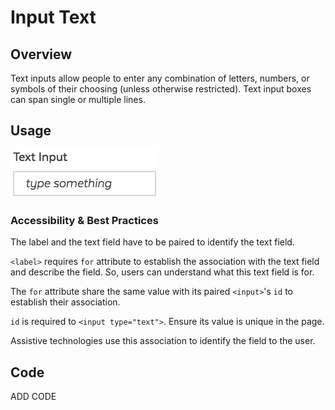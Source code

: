 # Input Text

## Overview

Text inputs allow people to enter any combination of letters, numbers, or symbols of their choosing \(unless otherwise restricted\). Text input boxes can span single or multiple lines.

## Usage

![](../../.gitbook/assets/form_input_text%20%281%29.png)

### Accessibility & Best Practices

The label and the text field have to be paired to identify the text field.

`<label>` requires `for` attribute to establish the association with the text field and describe the field. So, users can understand what this text field is for.

The `for` attribute share the same value with its paired `<input>`'s `id` to establish their association.

`id` is required to `<input type="text">`. Ensure its value is unique in the page.

Assistive technologies use this association to identify the field to the user.

## Code

ADD CODE

